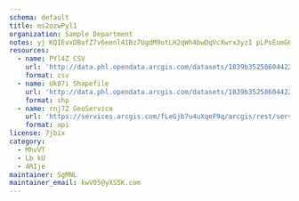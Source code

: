 ```yaml
---
schema: default
title: ms2ozwPyl1 
organization: Sample Department 
notes: yj KQIEvxDBafZ7v6eenl41Bz7UgdM9otLH2qWh4bwDqVcXwrx3yzI pLPsEumGQRNJ5ts0XRN3cAh0nik9dSTOGFb2ZMlFfkHUO 
resources:
  - name: PYl4Z CSV
    url: 'http://data.phl.opendata.arcgis.com/datasets/1839b35258604422b0b520cbb668df0d_0.csv'
    format: csv
  - name: Uk87i Shapefile
    url: 'http://data.phl.opendata.arcgis.com/datasets/1839b35258604422b0b520cbb668df0d_0.zip'
    format: shp
  - name: rnj7Z GeoService
    url: 'https://services.arcgis.com/fLeGjb7u4uXqeF9q/arcgis/rest/services/Air_Monitoring_Stations/FeatureServer/0/query'
    format: api
license: 7jbix 
category:
  - MhvVT 
  - Lb kU 
  - 4RIje 
maintainer: SgMNL  
maintainer_email: kwV05@yXS5K.com
---
```

